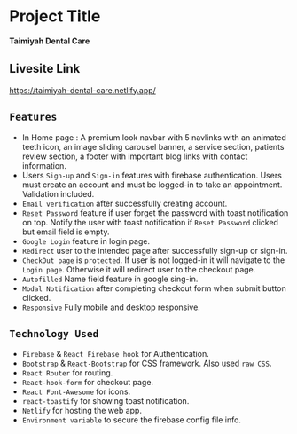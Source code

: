 
# Project Title
**Taimiyah Dental Care**

## Livesite Link 
https://taimiyah-dental-care.netlify.app/


## `Features`

- In Home page : A premium look navbar with 5 navlinks with an animated teeth icon, an image sliding carousel banner, a service section, patients review section, a footer with important blog links with contact information.
- Users `Sign-up` and `Sign-in` features with firebase authentication. Users must create an account and must be logged-in to take an appointment. Validation included.
- `Email verification` after successfully creating account. 
- `Reset Password` feature if user forget the password with toast notification on top. Notify the user with toast notification if `Reset Password` clicked but email field is empty.
- `Google Login` feature in login page.
- `Redirect` user to the intended page after successfully sign-up or sign-in.
- `CheckOut page` is `protected`. If user is not logged-in it will navigate to the `Login page`. Otherwise it will redirect user to the checkout page.
- `Autofilled` Name field feature in google sing-in.
- `Modal Notification` after completing checkout form when submit button clicked. 
- `Responsive` Fully mobile and desktop responsive.

## `Technology Used`
- `Firebase` & `React Firebase hook` for Authentication.
- `Bootstrap` & `React-Bootstrap` for CSS framework. Also used `raw CSS`.
- `React Router` for routing.
- `React-hook-form` for checkout page.
- `React Font-Awesome` for icons.
- `react-toastify` for showing toast notification.
- `Netlify` for hosting the web app.
- `Environment variable` to secure the firebase config file info.

